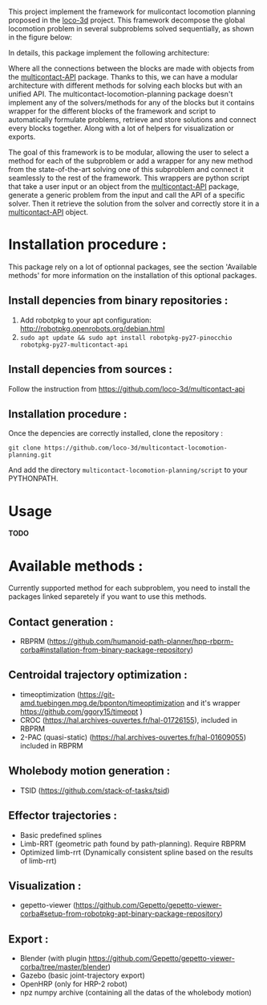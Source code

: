 This project implement the framework for mulicontact locomotion planning proposed in the [loco-3d](https://hal.laas.fr/hal-01543060) project. 
This framework decompose the global locomotion problem in several subproblems solved sequentially, as shown in the figure below:  


In details, this package implement the following architecture: 


Where all the connections between the blocks are made with objects from the [multicontact-API](https://github.com/loco-3d/multicontact-api) package. Thanks to this, we can have a modular architecture with different methods for solving each blocks but with an unified API. The multicontact-locomotion-planning package doesn't implement any of the solvers/methods for any of the blocks but it contains wrapper for the different blocks of the framework and script to automatically formulate problems, retrieve and store solutions and connect every blocks together. 
Along with a lot of helpers for visualization or exports. 

The goal of this framework is to be modular, allowing the user to select a method for each of the subproblem or add a wrapper for any new method from the state-of-the-art solving one of this subproblem and connect it seamlessly to the rest of the framework. 
This wrappers are python script that take a user input or an object from the  [multicontact-API](https://github.com/loco-3d/multicontact-api) package, generate a generic problem from the input and call the API of a specific solver. Then it retrieve the solution from the solver and correctly store it in a [multicontact-API](https://github.com/loco-3d/multicontact-api) object. 

# Installation procedure :

This package rely on a lot of optionnal packages, see the section 'Available methods' for more information on the installation of this optional packages.

## Install depencies from binary repositories :

1. Add robotpkg to your apt configuration: http://robotpkg.openrobots.org/debian.html
2. `sudo apt update && sudo apt install robotpkg-py27-pinocchio robotpkg-py27-multicontact-api`

## Install depencies from sources : 

Follow the instruction from https://github.com/loco-3d/multicontact-api

## Installation procedure : 
Once the depencies are correctly installed, clone the repository :
``` 
git clone https://github.com/loco-3d/multicontact-locomotion-planning.git
``` 
And add the directory `multicontact-locomotion-planning/script`  to your PYTHONPATH.

# Usage

**TODO**

# Available methods :

Currently supported method for each subproblem, you need to install the packages linked separetely if you want to use this methods.

## Contact generation : 

* RBPRM (https://github.com/humanoid-path-planner/hpp-rbprm-corba#installation-from-binary-package-repository)

## Centroidal trajectory optimization : 

* timeoptimization (https://git-amd.tuebingen.mpg.de/bponton/timeoptimization and it's wrapper https://github.com/ggory15/timeopt )
* CROC (https://hal.archives-ouvertes.fr/hal-01726155), included in RBPRM
* 2-PAC (quasi-static) (https://hal.archives-ouvertes.fr/hal-01609055) included in RBPRM

## Wholebody motion generation :

* TSID (https://github.com/stack-of-tasks/tsid)

## Effector trajectories :

* Basic predefined splines
* Limb-RRT (geometric path found by path-planning). Require RBPRM 
* Optimized limb-rrt (Dynamically consistent spline based on the results of limb-rrt)

## Visualization : 

* gepetto-viewer (https://github.com/Gepetto/gepetto-viewer-corba#setup-from-robotpkg-apt-binary-package-repository)

## Export : 

* Blender (with plugin https://github.com/Gepetto/gepetto-viewer-corba/tree/master/blender)
* Gazebo (basic joint-trajectory export)
* OpenHRP (only for HRP-2 robot)
* npz numpy archive (containing all the datas of the wholebody motion)
